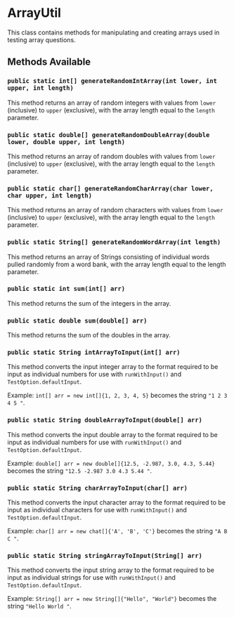 # ArrayUtil

This class contains methods for manipulating and creating arrays used in testing array questions.

## Methods Available

### `public static int[] generateRandomIntArray(int lower, int upper, int length)`

This method returns an array of random integers with values from `lower` (inclusive) to `upper` (exclusive), with 
the array length equal to the `length` parameter. 

### `public static double[] generateRandomDoubleArray(double lower, double upper, int length)`

This method returns an array of random doubles with values from `lower` (inclusive) to `upper` (exclusive), with
the array length equal to the `length` parameter. 

### `public static char[] generateRandomCharArray(char lower, char upper, int length)`

This method returns an array of random characters with values from `lower` (inclusive) to `upper` (exclusive), with the 
array length equal to the `length` parameter.

### `public static String[] generateRandomWordArray(int length)`

This method returns an array of Strings consisting of individual words pulled randomly from a word bank, with the array 
length equal to the length parameter. 

### `public static int sum(int[] arr)`

This method returns the sum of the integers in the array. 

### `public static double sum(double[] arr)`

This method returns the sum of the doubles in the array.

### `public static String intArrayToInput(int[] arr)`

This method converts the input integer array to the format required to be input as individual numbers for use with 
`runWithInput()` and `TestOption.defaultInput`.

Example: 
`int[] arr = new int[]{1, 2, 3, 4, 5}` becomes the string `"1 2 3 4 5 "`.

### `public static String doubleArrayToInput(double[] arr)`

This method converts the input double array to the format required to be input as individual numbers for use with
`runWithInput()` and `TestOption.defaultInput`.

Example:
`double[] arr = new double[]{12.5, -2.987, 3.0, 4.3, 5.44}` becomes the string `"12.5 -2.987 3.0 4.3 5.44 "`.

### `public static String charArrayToInput(char[] arr)`

This method converts the input character array to the format required to be input as individual characters for use with
`runWithInput()` and `TestOption.defaultInput`.

Example:
`char[] arr = new chat[]{'A', 'B', 'C'}` becomes the string `"A B C "`.

### `public static String stringArrayToInput(String[] arr)`

This method converts the input string array to the format required to be input as individual strings for use with
`runWithInput()` and `TestOption.defaultInput`.

Example:
`String[] arr = new String[]{"Hello", "World"}` becomes the string `"Hello World "`.
